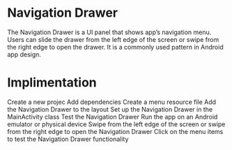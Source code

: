 # Navigation Drawer
The Navigation Drawer is a UI panel that shows app’s navigation menu. Users can slide the drawer from the left edge of the screen or swipe from the right edge to open the drawer. It is a commonly used pattern in Android app design. 

# Implimentation
Create a new projec
Add dependencies
Create a menu resource file
Add the Navigation Drawer to the layout
Set up the Navigation Drawer in the MainActivity class
Test the Navigation Drawer
         Run the app on an Android emulator or physical device
         Swipe from the left edge of the screen or swipe from the right edge to open the Navigation Drawer
         Click on the menu items to test the Navigation Drawer functionality
